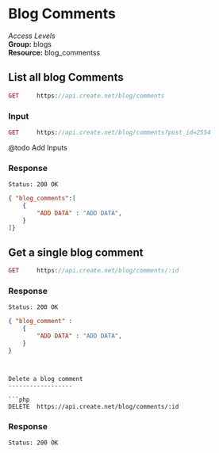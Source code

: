 Blog Comments
=============

*Access Levels*    
__Group:__ blogs     
__Resource:__ blog_commentss

List all blog Comments
-------------------

```php
GET 	https://api.create.net/blog/comments
```

### Input

```php
GET 	https://api.create.net/blog/comments?post_id=2554
```

@todo Add Inputs

### Response

```console
Status: 200 OK
```

```json
{ "blog_comments":[
	{
		"ADD DATA" : "ADD DATA",
	}
]}
```

Get a single blog comment
-------------------------

```php
GET 	https://api.create.net/blog/comments/:id
```

### Response

```console
Status: 200 OK
```

```json
{ "blog_comment" : 
	{
		"ADD DATA" : "ADD DATA",
	}
}
```
```


Delete a blog comment
------------------

```php
DELETE 	https://api.create.net/blog/comments/:id
```

### Response

```console
Status: 200 OK
```